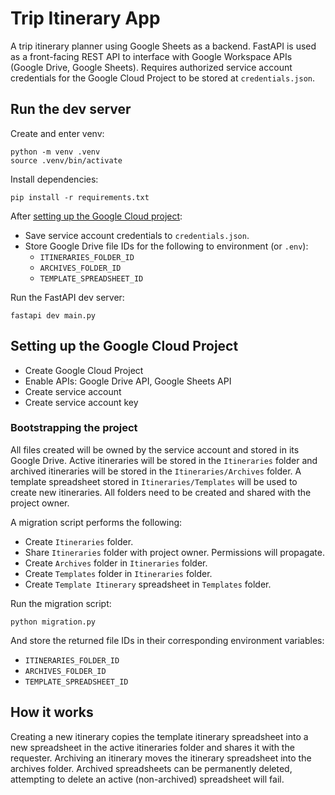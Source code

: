 # Trip Itinerary App

A trip itinerary planner using Google Sheets as a backend. FastAPI is used as a front-facing REST API to interface with Google Workspace APIs (Google Drive, Google Sheets). Requires authorized service account credentials for the Google Cloud Project to be stored at `credentials.json`.

## Run the dev server

Create and enter venv:

```shell
python -m venv .venv
source .venv/bin/activate
```

Install dependencies:

```shell
pip install -r requirements.txt
```

After [setting up the Google Cloud project](#setting-up-the-google-cloud-project):

- Save service account credentials to `credentials.json`.
- Store Google Drive file IDs for the following to environment (or `.env`):
  - `ITINERARIES_FOLDER_ID`
  - `ARCHIVES_FOLDER_ID`
  - `TEMPLATE_SPREADSHEET_ID`

Run the FastAPI dev server:

```shell
fastapi dev main.py
```

## Setting up the Google Cloud Project

- Create Google Cloud Project
- Enable APIs: Google Drive API, Google Sheets API
- Create service account
- Create service account key

### Bootstrapping the project

All files created will be owned by the service account and stored in its Google Drive. Active itineraries will be stored in the `Itineraries` folder and archived itineraries will be stored in the `Itineraries/Archives` folder. A template spreadsheet stored in `Itineraries/Templates` will be used to create new itineraries. All folders need to be created and shared with the project owner.

A migration script performs the following:

- Create `Itineraries` folder.
- Share `Itineraries` folder with project owner. Permissions will propagate.
- Create `Archives` folder in `Itineraries` folder.
- Create `Templates` folder in `Itineraries` folder.
- Create `Template Itinerary` spreadsheet in `Templates` folder.

Run the migration script:

```shell
python migration.py
```

And store the returned file IDs in their corresponding environment variables:

- `ITINERARIES_FOLDER_ID`
- `ARCHIVES_FOLDER_ID`
- `TEMPLATE_SPREADSHEET_ID`

## How it works

Creating a new itinerary copies the template itinerary spreadsheet into a new spreadsheet in the active itineraries folder and shares it with the requester. Archiving an itinerary moves the itinerary spreadsheet into the archives folder. Archived spreadsheets can be permanently deleted, attempting to delete an active (non-archived) spreadsheet will fail.
